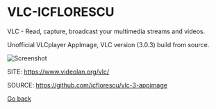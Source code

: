 # VLC-ICFLORESCU

 VLC - Read, capture, broadcast your multimedia streams and videos.
 
 Unofficial VLCplayer AppImage, VLC version (3.0.3) build from source.
 
 ![Screenshot](https://upload.wikimedia.org/wikipedia/commons/d/d7/Vlc.png)
 
 SITE: https://www.videolan.org/vlc/

 SOURCE: https://github.com/icflorescu/vlc-3-appimage

 [Go back](https://portable-linux-apps.github.io/apps.html)
